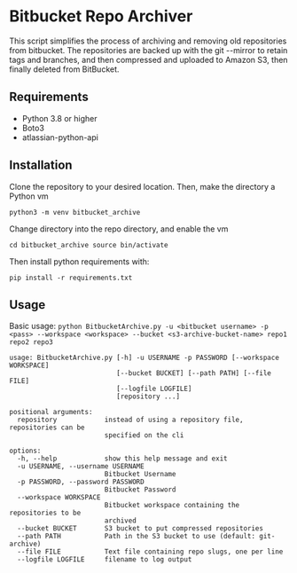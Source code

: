 # Bitbucket Repo Archiver

This script simplifies the process of archiving and removing old repositories from bitbucket. The repositories are backed up with the git --mirror to retain tags and branches, and then compressed and uploaded to Amazon S3, then finally deleted from BitBucket.

## Requirements

- Python 3.8 or higher
- Boto3
- atlassian-python-api

## Installation

Clone the repository to your desired location. Then, make the directory a Python vm

`python3 -m venv bitbucket_archive`

Change directory into the repo directory, and enable the vm

`cd bitbucket_archive
 source bin/activate`

Then install python requirements with:

`pip install -r requirements.txt`

## Usage

Basic usage:
`python BitbucketArchive.py -u <bitbucket username> -p <pass> --workspace <workspace> --bucket <s3-archive-bucket-name> repo1 repo2 repo3`

```
usage: BitbucketArchive.py [-h] -u USERNAME -p PASSWORD [--workspace WORKSPACE]
                           [--bucket BUCKET] [--path PATH] [--file FILE]
                           [--logfile LOGFILE]
                           [repository ...]

positional arguments:
  repository            instead of using a repository file, repositories can be
                        specified on the cli

options:
  -h, --help            show this help message and exit
  -u USERNAME, --username USERNAME
                        Bitbucket Username
  -p PASSWORD, --password PASSWORD
                        Bitbucket Password
  --workspace WORKSPACE
                        Bitbucket workspace containing the repositories to be
                        archived
  --bucket BUCKET       S3 bucket to put compressed repositories
  --path PATH           Path in the S3 bucket to use (default: git-archive)
  --file FILE           Text file containing repo slugs, one per line
  --logfile LOGFILE     filename to log output
```
